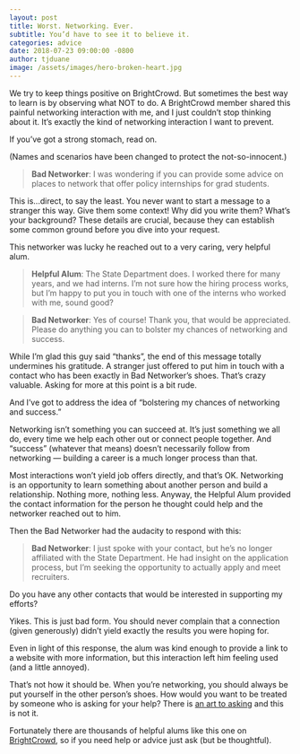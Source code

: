 ```yaml
---
layout: post
title: Worst. Networking. Ever.
subtitle: You’d have to see it to believe it.
categories: advice
date: 2018-07-23 09:00:00 -0800
author: tjduane
image: /assets/images/hero-broken-heart.jpg
---
```


We try to keep things positive on BrightCrowd. But sometimes the best way to learn is by observing what NOT to do. A BrightCrowd member shared this painful networking interaction with me, and I just couldn’t stop thinking about it. It’s exactly the kind of networking interaction I want to prevent.

If you’ve got a strong stomach, read on.

(Names and scenarios have been changed to protect the not-so-innocent.)

> **Bad Networker**: I was wondering if you can provide some advice on places to network that offer policy internships for grad students.

This is...direct, to say the least. You never want to start a message to a stranger this way. Give them some context! Why did you write them? What’s your background? These details are crucial, because they can establish some common ground before you dive into your request.

This networker was lucky he reached out to a very caring, very helpful alum.

> **Helpful Alum**: The State Department does. I worked there for many years, and we had interns. I’m not sure how the hiring process works, but I’m happy to put you in touch with one of the interns who worked with me, sound good?

> **Bad Networker**: Yes of course! Thank you, that would be appreciated. Please do anything you can to bolster my chances of networking and success.

While I’m glad this guy said “thanks”, the end of this message totally undermines his gratitude. A stranger just offered to put him in touch with a contact who has been exactly in Bad Networker’s shoes. That’s crazy valuable. Asking for more at this point is a bit rude.

And I’ve got to address the idea of “bolstering my chances of networking and success.”

Networking isn’t something you can succeed at. It’s just something we all do, every time we help each other out or connect people together. And “success” (whatever that means) doesn’t necessarily follow from networking — building a career is a much longer process than that.

Most interactions won’t yield job offers directly, and that’s OK. Networking is an opportunity to learn something about another person and build a relationship. Nothing more, nothing less.
Anyway, the Helpful Alum provided the contact information for the person he thought could help and the networker reached out to him.  

Then the Bad Networker had the audacity to respond with this:

> **Bad Networker**: I just spoke with your contact, but he’s no longer affiliated with the State Department. He had insight on the application process, but I’m seeking the opportunity to actually apply and meet recruiters.

Do you have any other contacts that would be interested in supporting my efforts?

Yikes. This is just bad form. You should never complain that a connection (given generously) didn’t yield exactly the results you were hoping for.

Even in light of this response, the alum was kind enough to provide a link to a website with more information, but this interaction left him feeling used (and a little annoyed).

That’s not how it should be. When you’re networking, you should always be put yourself in the other person’s shoes.  How would you want to be treated by someone who is asking for your help?  There is [an art to asking][blog 1] and this is not it.

Fortunately there are thousands of helpful alums like this one on [BrightCrowd][brightcrowd], so if you need help or advice just ask (but be thoughtful).


[blog 1]: https://blog.brightcrowd.com/the-art-of-the-ask/
[brightcrowd]: https://brightcrowd.com
